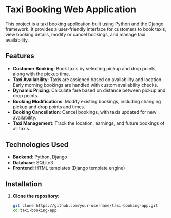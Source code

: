 # Taxi Booking Web Application

This project is a taxi booking application built using Python and the Django framework. It provides a user-friendly interface for customers to book taxis, view booking details, modify or cancel bookings, and manage taxi availability.

## Features

- **Customer Booking**: Book taxis by selecting pickup and drop points, along with the pickup time.
- **Taxi Availability**: Taxis are assigned based on availability and location. Early morning bookings are handled with custom availability checks.
- **Dynamic Pricing**: Calculate fare based on distance between pickup and drop points.
- **Booking Modifications**: Modify existing bookings, including changing pickup and drop points and times.
- **Booking Cancellation**: Cancel bookings, with taxis updated for new availability.
- **Taxi Management**: Track the location, earnings, and future bookings of all taxis.

## Technologies Used

- **Backend**: Python, Django
- **Database**: SQLite3
- **Frontend**: HTML templates (Django template engine)

## Installation

1. **Clone the repository**:
   ```bash
   git clone https://github.com/your-username/taxi-booking-app.git
   cd taxi-booking-app
